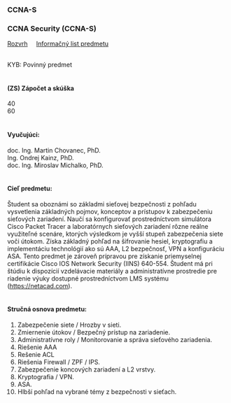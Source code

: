 ### CCNA-S
### CCNA Security (CCNA-S)


[Rozvrh](https://maisportal.tuke.sk/portal/rozvrhy.mais)&nbsp;&nbsp;&nbsp;&nbsp;
[Informačný list predmetu](https://maisportal.tuke.sk/portal/tlacPredmetuOSP.mais?predmetId=52655156&lang=sk)&nbsp;&nbsp;&nbsp;&nbsp;
<br>
<br>

KYB: Povinný predmet <br>
<br>

#### (ZS) Zápočet a skúška
<div class="points-bar">
  <div class="points zapocet" style="width: 40%">40</div>
  <div class="points skuska" style="width: 60%">60</div>
</div>
<br>

#### Vyučujúci:
doc. Ing. Martin Chovanec, PhD.<br>
Ing. Ondrej Kainz, PhD.<br>
doc. Ing. Miroslav Michalko, PhD.
<br>
<br>

#### Cieľ predmetu:
Študent sa oboznámi so základmi sieťovej bezpečnosti z pohľadu vysvetlenia základných pojmov, konceptov a prístupov k zabezpečeniu sieťových zariadení. Naučí sa konfigurovať prostredníctvom simulátora Cisco Packet Tracer a laboratórnych sieťových zariadení rôzne reálne využiteľné scenáre, ktorých výsledkom je vyšší stupeň zabezpečenia siete voči útokom. Získa základný pohľad na šifrovanie hesiel, kryptografiu a implementáciu technológií ako sú AAA, L2 bezpečnosť, VPN a konfiguráciu ASA. Tento predmet je zároveň prípravou pre získanie priemyselnej certifikácie Cisco IOS Network Security (IINS) 640-554.
Študent má pri štúdiu k dispozícií vzdelávacie materiály a administratívne prostredie pre riadenie výuky dostupné prostredníctvom LMS systému (https://netacad.com).
<br>
<br>

#### Stručná osnova predmetu:
1. Zabezpečenie siete / Hrozby v sieti.
2. Zmiernenie útokov / Bezpečný prístup na zariadenie.
3. Administratívne roly / Monitorovanie a správa sieťového zariadenia.
4. Riešenie AAA
5. Rešenie ACL
6. Riešenia Firewall / ZPF / IPS.
7. Zabezpečenie koncových zariadení a L2 vrstvy.
8. Kryptografia / VPN.
9. ASA.
10. Hlbší pohľad na vybrané témy z bezpečnosti v sieťach.